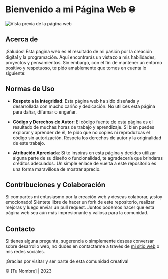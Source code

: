 # Bienvenido a mi Página Web 🌐

![Vista previa de la página web](url_de_la_imagen.png)

## Acerca de

¡Saludos! Esta página web es el resultado de mi pasión por la creación digital y la programación. Aquí encontrarás un vistazo a mis habilidades, proyectos y pensamientos. Sin embargo, con el fin de mantener un entorno positivo y respetuoso, te pido amablemente que tomes en cuenta lo siguiente:

## Normas de Uso

- **Respeto a la Integridad**: Esta página web ha sido diseñada y desarrollada con mucho cariño y dedicación. No utilices esta página para dañar, difamar o engañar.

- **Código y Derechos de Autor**: El código fuente de esta página es el resultado de muchas horas de trabajo y aprendizaje. Si bien puedes explorar y aprender de él, te pido que no copies ni reproduzcas el código sin autorización. Respeta los derechos de autor y la originalidad de este trabajo.

- **Atribución Apreciada**: Si te inspiras en esta página y decides utilizar alguna parte de su diseño o funcionalidad, te agradecería que brindaras créditos adecuados. Un simple enlace de vuelta a este repositorio es una forma maravillosa de mostrar aprecio.

## Contribuciones y Colaboración

Si compartes mi entusiasmo por la creación web y deseas colaborar, ¡estoy emocionado! Siéntete libre de hacer un fork de este repositorio, realizar mejoras y luego enviar un pull request. Juntos podemos hacer que esta página web sea aún más impresionante y valiosa para la comunidad.

## Contacto

Si tienes alguna pregunta, sugerencia o simplemente deseas conversar sobre desarrollo web, no dudes en contactarme a través de [mi sitio web](https://www.tusitio.com) o mis redes sociales.

¡Gracias por visitar y ser parte de esta comunidad creativa!

&copy; [Tu Nombre] | 2023
